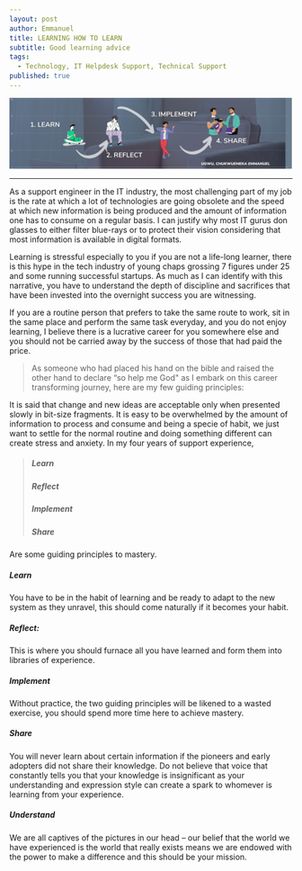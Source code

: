 ```yaml
---
layout: post
author: Emmanuel
title: LEARNING HOW TO LEARN
subtitle: Good learning advice
tags:
  - Technology, IT Helpdesk Support, Technical Support
published: true
---
```



![Learning how to learn](../img/learning.jpg "Learning guiding principle")

***



As a support engineer in the IT industry, the most challenging part of my job is the rate at which a lot of technologies are going obsolete and the speed at which new information is being produced and the amount of information one has to consume on a regular basis. I can justify why most IT gurus don glasses to either filter blue-rays or to protect their vision considering that most information is available in digital formats.

Learning is stressful especially to you if you are not a life-long learner, there is this hype in the tech industry of young chaps grossing 7 figures under 25 and some running successful startups. As much as I can identify with this narrative, you have to understand the depth of discipline and sacrifices that have been invested into the overnight success you are witnessing.

If you are a routine person that prefers to take the same route to work, sit in the same place and perform the same task everyday, and you do not enjoy learning, I believe there is a lucrative career for you somewhere else and you should not be carried away by the success of those that had paid the price.

> As someone who had placed his hand on the bible and raised the other hand to declare “so help me God" as I embark on this career transforming journey, here are my few guiding principles:

It is said that change and new ideas are acceptable only when presented slowly in bit-size fragments. It is easy to be overwhelmed by the amount of information to process and consume and being a specie of habit, we just want to settle for the normal routine and doing something different can create stress and anxiety. In my four years of support experience,

> ##### Learn
> ##### Reflect
> ##### Implement
> ##### Share

Are some guiding principles to mastery.

##### Learn
You have to be in the habit of learning and be ready to adapt to the new system as they unravel, this should come naturally if it becomes your habit.

##### Reflect:
This is where you should furnace all you have learned and form them into libraries of experience.

##### Implement
Without practice, the two guiding principles will be likened to a wasted exercise, you should spend more time here to achieve mastery.

##### Share
You will never learn about certain information if the pioneers and early adopters did not share their knowledge. Do not believe that voice that constantly tells you that your knowledge is insignificant as your understanding and expression style can create a spark to whomever is learning from your experience.

##### Understand
We are all captives of the pictures in our head – our belief that the world we have experienced is the world that really exists means we are endowed with the power to make a difference and this should be your mission.
